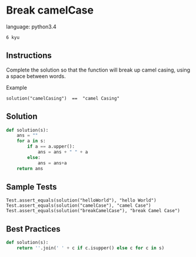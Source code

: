 # Break camelCase

language: python3.4

`6 kyu`

## Instructions

Complete the solution so that the function will break up camel casing, using a space between words.

Example

```
solution("camelCasing")  ==  "camel Casing"
```

## Solution

```python
def solution(s):
    ans = ""
    for a in s:
        if a == a.upper():
            ans = ans + " " + a
        else:
            ans = ans+a
    return ans
```

## Sample Tests

```
Test.assert_equals(solution("helloWorld"), "hello World")
Test.assert_equals(solution("camelCase"), "camel Case")
Test.assert_equals(solution("breakCamelCase"), "break Camel Case")
```

## Best Practices

```python
def solution(s):
    return ''.join(' ' + c if c.isupper() else c for c in s)
```
